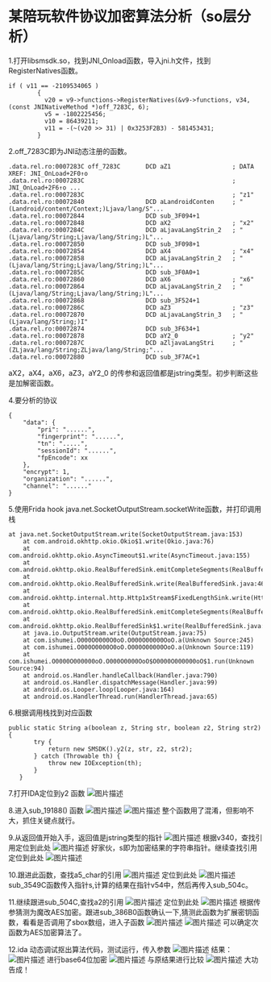 # 某陪玩软件协议加密算法分析（so层分析）

1.打开libsmsdk.so，找到JNI_Onload函数，导入jni.h文件，找到RegisterNatives函数。

```
if ( v11 == -2109534065 )
        {
          v20 = v9->functions->RegisterNatives(&v9->functions, v34, (const JNINativeMethod *)off_7283C, 6);
          v5 = -1802225456;
          v10 = 86439211;
          v11 = -(~(v20 >> 31) | 0x3253F2B3) - 581453431;
        }
```

2.off_7283C即为JNI动态注册的函数。

```
.data.rel.ro:0007283C off_7283C       DCD aZ1                 ; DATA XREF: JNI_OnLoad+2F0↑o
.data.rel.ro:0007283C                                         ; JNI_OnLoad+2F6↑o ...
.data.rel.ro:0007283C                                         ; "z1"
.data.rel.ro:00072840                 DCD aLandroidConten     ; "(Landroid/content/Context;)Ljava/lang/S"...
.data.rel.ro:00072844                 DCD sub_3F094+1
.data.rel.ro:00072848                 DCD aX2                 ; "x2"
.data.rel.ro:0007284C                 DCD aLjavaLangStrin_2   ; "(Ljava/lang/String;Ljava/lang/String;)L"...
.data.rel.ro:00072850                 DCD sub_3F098+1
.data.rel.ro:00072854                 DCD aX4                 ; "x4"
.data.rel.ro:00072858                 DCD aLjavaLangStrin_2   ; "(Ljava/lang/String;Ljava/lang/String;)L"...
.data.rel.ro:0007285C                 DCD sub_3F0A0+1
.data.rel.ro:00072860                 DCD aX6                 ; "x6"
.data.rel.ro:00072864                 DCD aLjavaLangStrin_2   ; "(Ljava/lang/String;Ljava/lang/String;)L"...
.data.rel.ro:00072868                 DCD sub_3F524+1
.data.rel.ro:0007286C                 DCD aZ3                 ; "z3"
.data.rel.ro:00072870                 DCD aLjavaLangStrin_3   ; "(Ljava/lang/String;)I"
.data.rel.ro:00072874                 DCD sub_3F634+1
.data.rel.ro:00072878                 DCD aY2_0               ; "y2"
.data.rel.ro:0007287C                 DCD aZljavaLangStri     ; "(ZLjava/lang/String;ZLjava/lang/String;"...
.data.rel.ro:00072880                 DCD sub_3F7AC+1

```

aX2，aX4，aX6，aZ3，aY2_0 的传参和返回值都是jstring类型。初步判断这些是加解密函数。

 

4.要分析的协议

```
{
    "data": {
        "pri": "......",
        "fingerprint": "......",
        "tn": ".....",
        "sessionId": "......",
        "fpEncode": xx
    },
    "encrypt": 1,
    "organization": "......",
    "channel": "......"
}
```

5.使用Frida hook java.net.SocketOutputStream.socketWrite函数，并打印调用栈

```
at java.net.SocketOutputStream.write(SocketOutputStream.java:153)
    at com.android.okhttp.okio.Okio$1.write(Okio.java:76)
    at com.android.okhttp.okio.AsyncTimeout$1.write(AsyncTimeout.java:155)
    at com.android.okhttp.okio.RealBufferedSink.emitCompleteSegments(RealBufferedSink.java:176)
    at com.android.okhttp.okio.RealBufferedSink.write(RealBufferedSink.java:46)
    at com.android.okhttp.internal.http.Http1xStream$FixedLengthSink.write(Http1xStream.java:288)
    at com.android.okhttp.okio.RealBufferedSink.emitCompleteSegments(RealBufferedSink.java:176)
    at com.android.okhttp.okio.RealBufferedSink$1.write(RealBufferedSink.java:198)
    at java.io.OutputStream.write(OutputStream.java:75)
    at com.ishumei.O000O0000O0oO.O000O00000OoO.a(Unknown Source:245)
    at com.ishumei.O000O0000O0oO.O000O00000OoO.a(Unknown Source:119)
    at com.ishumei.O0000O000000oO.O000O0000OoO$O0000O000000oO$1.run(Unknown Source:94)
    at android.os.Handler.handleCallback(Handler.java:790)
    at android.os.Handler.dispatchMessage(Handler.java:99)
    at android.os.Looper.loop(Looper.java:164)
    at android.os.HandlerThread.run(HandlerThread.java:65)

```

6.根据调用栈找到对应函数

```
public static String a(boolean z, String str, boolean z2, String str2) {
       try {
           return new SMSDK().y2(z, str, z2, str2);
       } catch (Throwable th) {
           throw new IOException(th);
       }
   }
```

7.打开IDA定位到y2 函数
![图片描述](images/853873_882VKRWPNZPXJ4J.png)

 

8.进入sub_19188() 函数
![图片描述](images/853873_SW268F2ABDSDEK4.png)
![图片描述](images/853873_7CGU4HHPBFZCBEZ.png)
整个函数用了混淆，但影响不大，抓住关键点就行。

 

9.从返回值开始入手，返回值是jstring类型的指针
![图片描述](images/853873_VZRUAEGM6AGTUHX.png)
根据v340，查找引用定位到此处
![图片描述](images/853873_QRGJC2SD62MRFXR.png)
好家伙，s即为加密结果的字符串指针。继续查找引用定位到此处
![图片描述](images/853873_SFDMVGNRDJ38QVB.png)

 

10.跟进此函数，查找a5_char的引用
![图片描述](images/853873_EBBFF82WDAQJKPT.png)
定位到此处
![图片描述](images/853873_T7SNVBR5FCBUCPJ.png)
sub_3549C函数传入指针s,计算的结果在指针v54中，然后再传入sub_504c。

 

11.继续跟进sub_504C,查找a2的引用
![图片描述](images/853873_GHJPEH2MNDP3UTQ.png)
定位到此处
![图片描述](images/853873_Q2YAJFGWFC4SGUB.png)
根据传参猜测为魔改AES加密。跟进sub_386B0函数确认一下,猜测此函数为扩展密钥函数，看看是否调用了sbox数组，进入子函数
![图片描述](images/853873_2NKEU75HQQ4YNZM.png)
![图片描述](images/853873_JT9SEVEY65JQS9H.png)
可以确定次函数为AES加密算法了。

 

12.ida 动态调试抠出算法代码，测试运行，传入参数
![图片描述](images/853873_HTFKFUHAXZTR2TW.png)
结果：
![图片描述](images/853873_NDMR4CHP39BFEMF.png)
进行base64位加密
![图片描述](images/853873_ZNZHURB9T5JCZ3J.png)
与原结果进行比较
![图片描述](images/853873_VAU8MTH9D4E63UN.png)
大功告成！